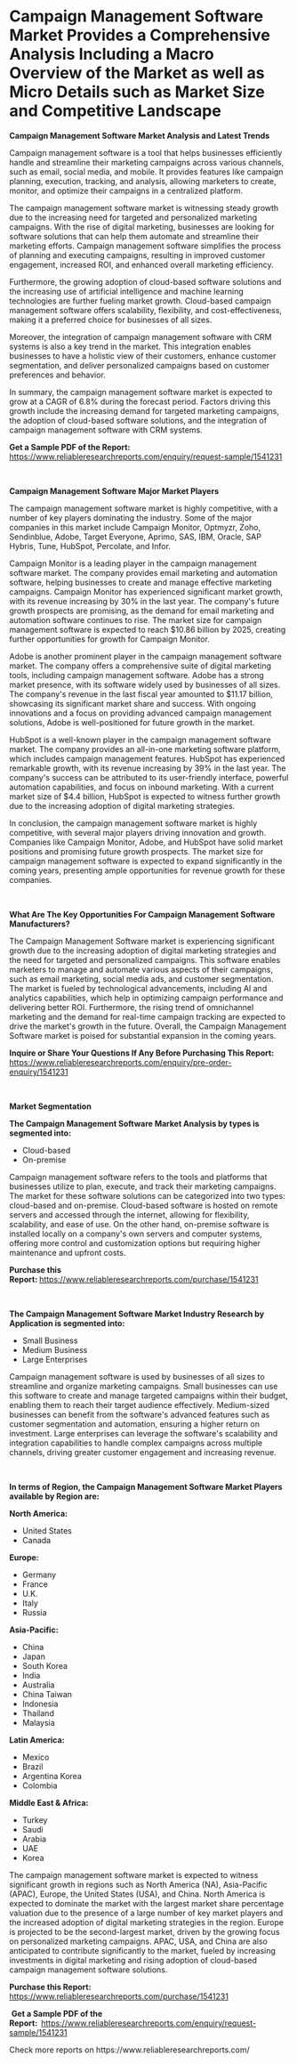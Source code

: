 <p><h1>Campaign Management Software Market Provides a Comprehensive Analysis Including a Macro Overview of the Market as well as Micro Details such as Market Size and Competitive Landscape</h1></p><p><strong>Campaign Management Software Market Analysis and Latest Trends</strong></p>
<p><p>Campaign management software is a tool that helps businesses efficiently handle and streamline their marketing campaigns across various channels, such as email, social media, and mobile. It provides features like campaign planning, execution, tracking, and analysis, allowing marketers to create, monitor, and optimize their campaigns in a centralized platform.</p><p>The campaign management software market is witnessing steady growth due to the increasing need for targeted and personalized marketing campaigns. With the rise of digital marketing, businesses are looking for software solutions that can help them automate and streamline their marketing efforts. Campaign management software simplifies the process of planning and executing campaigns, resulting in improved customer engagement, increased ROI, and enhanced overall marketing efficiency.</p><p>Furthermore, the growing adoption of cloud-based software solutions and the increasing use of artificial intelligence and machine learning technologies are further fueling market growth. Cloud-based campaign management software offers scalability, flexibility, and cost-effectiveness, making it a preferred choice for businesses of all sizes.</p><p>Moreover, the integration of campaign management software with CRM systems is also a key trend in the market. This integration enables businesses to have a holistic view of their customers, enhance customer segmentation, and deliver personalized campaigns based on customer preferences and behavior.</p><p>In summary, the campaign management software market is expected to grow at a CAGR of 6.8% during the forecast period. Factors driving this growth include the increasing demand for targeted marketing campaigns, the adoption of cloud-based software solutions, and the integration of campaign management software with CRM systems.</p></p>
<p><strong>Get a Sample PDF of the Report:&nbsp;</strong> <a href="https://www.reliableresearchreports.com/enquiry/request-sample/1541231">https://www.reliableresearchreports.com/enquiry/request-sample/1541231</a></p>
<p>&nbsp;</p>
<p><strong>Campaign Management Software Major Market Players</strong></p>
<p><p>The campaign management software market is highly competitive, with a number of key players dominating the industry. Some of the major companies in this market include Campaign Monitor, Optmyzr, Zoho, Sendinblue, Adobe, Target Everyone, Aprimo, SAS, IBM, Oracle, SAP Hybris, Tune, HubSpot, Percolate, and Infor.</p><p>Campaign Monitor is a leading player in the campaign management software market. The company provides email marketing and automation software, helping businesses to create and manage effective marketing campaigns. Campaign Monitor has experienced significant market growth, with its revenue increasing by 30% in the last year. The company's future growth prospects are promising, as the demand for email marketing and automation software continues to rise. The market size for campaign management software is expected to reach $10.86 billion by 2025, creating further opportunities for growth for Campaign Monitor.</p><p>Adobe is another prominent player in the campaign management software market. The company offers a comprehensive suite of digital marketing tools, including campaign management software. Adobe has a strong market presence, with its software widely used by businesses of all sizes. The company's revenue in the last fiscal year amounted to $11.17 billion, showcasing its significant market share and success. With ongoing innovations and a focus on providing advanced campaign management solutions, Adobe is well-positioned for future growth in the market.</p><p>HubSpot is a well-known player in the campaign management software market. The company provides an all-in-one marketing software platform, which includes campaign management features. HubSpot has experienced remarkable growth, with its revenue increasing by 39% in the last year. The company's success can be attributed to its user-friendly interface, powerful automation capabilities, and focus on inbound marketing. With a current market size of $4.4 billion, HubSpot is expected to witness further growth due to the increasing adoption of digital marketing strategies.</p><p>In conclusion, the campaign management software market is highly competitive, with several major players driving innovation and growth. Companies like Campaign Monitor, Adobe, and HubSpot have solid market positions and promising future growth prospects. The market size for campaign management software is expected to expand significantly in the coming years, presenting ample opportunities for revenue growth for these companies.</p></p>
<p>&nbsp;</p>
<p><strong>What Are The Key Opportunities For Campaign Management Software Manufacturers?</strong></p>
<p><p>The Campaign Management Software market is experiencing significant growth due to the increasing adoption of digital marketing strategies and the need for targeted and personalized campaigns. This software enables marketers to manage and automate various aspects of their campaigns, such as email marketing, social media ads, and customer segmentation. The market is fueled by technological advancements, including AI and analytics capabilities, which help in optimizing campaign performance and delivering better ROI. Furthermore, the rising trend of omnichannel marketing and the demand for real-time campaign tracking are expected to drive the market's growth in the future. Overall, the Campaign Management Software market is poised for substantial expansion in the coming years.</p></p>
<p><strong>Inquire or Share Your Questions If Any Before Purchasing This Report:</strong> <a href="https://www.reliableresearchreports.com/enquiry/pre-order-enquiry/1541231">https://www.reliableresearchreports.com/enquiry/pre-order-enquiry/1541231</a></p>
<p>&nbsp;</p>
<p><strong>Market Segmentation</strong></p>
<p><strong>The Campaign Management Software Market Analysis by types is segmented into:</strong></p>
<p><ul><li>Cloud-based</li><li>On-premise</li></ul></p>
<p><p>Campaign management software refers to the tools and platforms that businesses utilize to plan, execute, and track their marketing campaigns. The market for these software solutions can be categorized into two types: cloud-based and on-premise. Cloud-based software is hosted on remote servers and accessed through the internet, allowing for flexibility, scalability, and ease of use. On the other hand, on-premise software is installed locally on a company's own servers and computer systems, offering more control and customization options but requiring higher maintenance and upfront costs.</p></p>
<p><strong>Purchase this Report:&nbsp;</strong><a href="https://www.reliableresearchreports.com/purchase/1541231">https://www.reliableresearchreports.com/purchase/1541231</a></p>
<p>&nbsp;</p>
<p><strong>The Campaign Management Software Market Industry Research by Application is segmented into:</strong></p>
<p><ul><li>Small Business</li><li>Medium Business</li><li>Large Enterprises</li></ul></p>
<p><p>Campaign management software is used by businesses of all sizes to streamline and organize marketing campaigns. Small businesses can use this software to create and manage targeted campaigns within their budget, enabling them to reach their target audience effectively. Medium-sized businesses can benefit from the software's advanced features such as customer segmentation and automation, ensuring a higher return on investment. Large enterprises can leverage the software's scalability and integration capabilities to handle complex campaigns across multiple channels, driving greater customer engagement and increasing revenue.</p></p>
<p>&nbsp;</p>
<p><strong>In terms of Region, the Campaign Management Software Market Players available by Region are:</strong></p>
<p>
    <p> <strong> North America: </strong>
        <ul>
            <li>United States</li>
            <li>Canada</li>
        </ul>
        </p> 
    <p> <strong> Europe: </strong>
        <ul>
            <li>Germany</li>
            <li>France</li>
            <li>U.K.</li>
            <li>Italy</li>
            <li>Russia</li>
        </ul>
        </p> 
    <p> <strong> Asia-Pacific: </strong>
        <ul>
            <li>China</li>
            <li>Japan</li>
            <li>South Korea</li>
            <li>India</li>
            <li>Australia</li>
            <li>China Taiwan</li>
            <li>Indonesia</li>
            <li>Thailand</li>
            <li>Malaysia</li>
        </ul>
        </p> 
    <p> <strong> Latin America: </strong>
        <ul>
            <li>Mexico</li>
            <li>Brazil</li>
            <li>Argentina Korea</li>
            <li>Colombia</li>
        </ul>
        </p> 
    <p> <strong> Middle East & Africa: </strong>
        <ul>
            <li>Turkey</li>
            <li>Saudi</li>
            <li>Arabia</li>
            <li>UAE</li>
            <li>Korea</li>
        </ul>
    </p>
    </p>
<p><p>The campaign management software market is expected to witness significant growth in regions such as North America (NA), Asia-Pacific (APAC), Europe, the United States (USA), and China. North America is expected to dominate the market with the largest market share percentage valuation due to the presence of a large number of key market players and the increased adoption of digital marketing strategies in the region. Europe is projected to be the second-largest market, driven by the growing focus on personalized marketing campaigns. APAC, USA, and China are also anticipated to contribute significantly to the market, fueled by increasing investments in digital marketing and rising adoption of cloud-based campaign management software solutions.</p></p>
<p><strong>Purchase this Report: </strong><a href="https://www.reliableresearchreports.com/purchase/1541231">https://www.reliableresearchreports.com/purchase/1541231</a></p>
<p>&nbsp;<strong>Get a Sample PDF of the Report:&nbsp;&nbsp;</strong><a href="https://www.reliableresearchreports.com/enquiry/request-sample/1541231">https://www.reliableresearchreports.com/enquiry/request-sample/1541231</a></p>
<p><strong></strong></p>
<p>Check more reports on https://www.reliableresearchreports.com/</p>